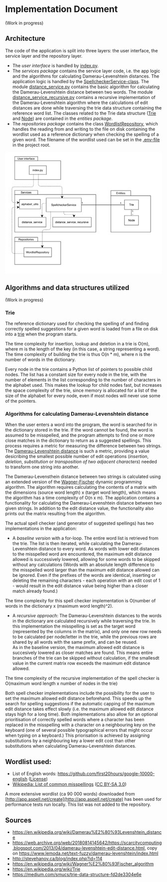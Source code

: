 # Implementation Document

(Work in progress)

## Architecture

The code of the application is split into three layers: the user interface, the service layer and the repository layer.
- The _user interface_ is handled by [index.py](../src/index.py).
- The _services package_ contains the service layer code, i.e. the app logic and the algorithms for calculating Damerau-Levenshtein distances. The application logic is handled by the [SpellcheckerService-class](../src/services/spellchecker_service.py). The module [distance_service.py](../src/services/distance_service.py) contains the basic algorithm for calculating the Damerau-Levenshtein distance between two words. The module [distance_service_recursive.py](../src/services/distance_service_recursive.py) contains a recursive implementation of the Damerau-Levenshtein algorithm where the calculations of edit distances are done while traversing the trie data structure containing the reference word list. The classes related to the Trie data structure ([Trie](../src/entities/trie.py) and [Node](../src/entities/node.py)) are contained in the _entities package_.  
- The _repositories package_ contains the class [WordlistRepository](../src/repositories/wordlist_repository.py), which handles the reading from and writing to the file on disk containing the wordlist used as a reference dictionary when checking the spelling of a given word. The filename of the wordlist used can be set in the [.env-file](../.env) in the project root.

![Package diagram with classes](./images/spellchecker-package-diagram.png)

## Algorithms and data structures utilized

(Work in progress)

### Trie

The reference dictionary used for checking the spelling of and finding correctly spelled suggestions for a given word is loaded from a file on disk into a [trie](https://en.wikipedia.org/wiki/Trie) when the program starts. 

The time complexity for insertion, lookup and deletion in a trie is O(m), where m is the length of the key (in this case, a string representing a word). The time complexity of building the trie is thus O(n * m), where n is the number of words in the dictionary.

Every node in the trie contains a Python list of pointers to possible child nodes. The list has a constant size for every node in the trie, with the number of elements in the list corresponding to the number of characters in the alphabet used. This makes the lookup for child nodes fast, but increases the space complexity of the trie, since memory is allocated for a list of the size of the alphabet for every node, even if most nodes will never use some of the pointers.


### Algorithms for calculating Damerau-Levenshtein distance

When the user enters a word into the program, the word is searched for in the dictionary stored in the trie. If the word cannot be found, the word is assumed to be misspelled, and the program attempts to find one or more close matches in the dictionary to return as a suggested spellings. This process requires a metric for measuring the difference between two strings. The [Damerau-Levenshtein distance](https://en.wikipedia.org/wiki/Damerau%E2%80%93Levenshtein_distance) is such a metric, providing a value desicribing the smallest possible number of edit operations (*insertion*, *deletion*, *substitution* or *transposition of two adjacent characters*) needed to transform one string into another.

The Damerau-Levensthein distance between two strings is calculated using an extended version of the [Wagner-Fischer](https://en.wikipedia.org/wiki/Wagner%E2%80%93Fischer_algorithm) dynamic programming algorithm. The algorithm requires calculating the contents of a matrix with the dimensions (source word length) x (target word length), which means the algorithm has a time complexity of O(n x m). The application contains a functionality for calculating the Damerau-Levenshtein distance between two given strings. In addition to the edit distance value, the functionality also prints out the matrix resulting from the algorithm.

The actual spell checker (and generator of suggested spellings) has two implementations in the application:

- A *baseline version* with a for-loop. The entire word list is retrieved from the trie. The list is then iterated, while calculating the Damerau-Levenshtein distance to every word. As words with lower edit distances to the misspelled word are encountered, the maximum edit distance allowed is successively lowered, allowing for some words to be skipped without any calculations (Words with an absolute length difference to the misspelled word larger than the maximum edit distance allowed can be ignored. Even if the prefixes of the words are identical, inserting or deleting the remaining characters - each operation with an edit cost of 1 - would result in the edit distance value being higher than a closer match already found.)  

The time complexity for this spell checker implementation is O(number of words in the dictionary x (maximum word length)^2).
- A *recursive approach*: The Damerau-Levenshtein distances to the words in the dictionary are calculated recursively while traversing the trie. In this implementation the misspelling is set as the target word (represented by the columns in the matrix), and only one new row needs to be calculated per node/letter in the trie, while the previous rows are shared by all words with the same prefix, and can be reused.  
As in the baseline version, the maximum allowed edit distance is succesively lowered as closer matches are found. This means entire branches of the trie can be skipped without calculation, if the smallesdt value in the current matrix row exceeds the maximum edit distance allowed.  

The time complexity of the recursive implementation of the spell checker is O(maximum word length x number of nodes in the trie)

Both spell checker implementations include the possibility for the user to set the maximum allowed edit distance beforehand. This speeds up the search for spelling suggestions if the automatic capping of the maximum edit distance takes effect slowly (i.e. the maximum allowed edit distance stays high for a long time).
Both implementations also allow for an optional prioritisation of correctly spelled words where a character has been replaced in the misspelling with a character on a neighbouring key on the keyboard (one of several possible typographical errors that might occur when typing on a keyboard.) This priorisation is achieved by assigning substitutions by a neighbouring key a lower edit cost than other substitutions when calculating Damerau-Levenshtein distances.

## Wordlist used:

- List of English words: https://github.com/first20hours/google-10000-english ([License](https://github.com/first20hours/google-10000-english/blob/master/LICENSE.md))
- [Wikipedia: List of common misspellings](https://en.wikipedia.org/wiki/Wikipedia:Lists_of_common_misspellings/For_machines) ([CC BY-SA 3.0](https://creativecommons.org/licenses/by-sa/3.0/))  

A more extensive wordlist (ca 90 000 words) downloaded from [http://app.aspell.net/create](http://app.aspell.net/create) has been used for performance tests run locally. This list was not added to the repository.

## Sources

- https://en.wikipedia.org/wiki/Damerau%E2%80%93Levenshtein_distance
- https://web.archive.org/web/20180814145642/https://scarcitycomputing.blogspot.com/2013/04/damerau-levenshtein-edit-distance.html, copy on https://www.lemoda.net/text-fuzzy/damerau-levenshtein/index.html
- http://stevehanov.ca/blog/index.php?id=114
- https://en.wikipedia.org/wiki/Wagner%E2%80%93Fischer_algorithm
- https://en.wikipedia.org/wiki/Trie
- https://medium.com/smucs/trie-data-structure-fd2de3304e6e
